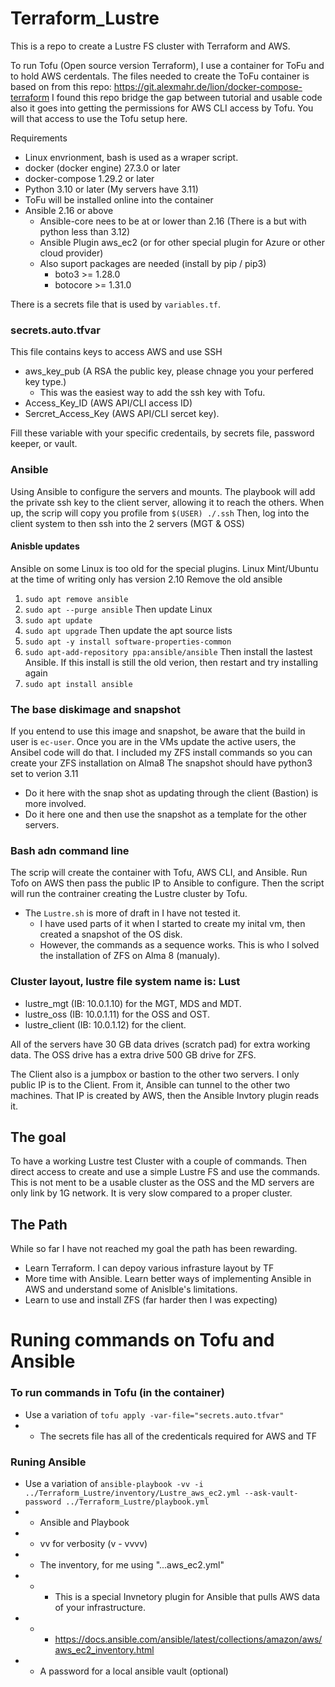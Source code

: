 # Terraform_Lustre
This is a repo to create a Lustre FS cluster with Terraform and AWS.

To run Tofu (Open source version Terraform), I use a container for ToFu and to hold AWS cerdentals.
The files needed to create the ToFu container is based on from this repo: https://git.alexmahr.de/lion/docker-compose-terraform
I found this repo bridge the gap between tutorial and usable code also it goes into getting the permissions for AWS CLI access by Tofu.
You will that access to use the Tofu setup here. 

Requirements 
* Linux envrionment, bash is used as a wraper script.
* docker (docker engine) 27.3.0 or later
* docker-compose 1.29.2 or later
* Python 3.10 or later  (My servers have 3.11)
* ToFu will be installed online into the container
* Ansible 2.16 or above
  * Ansible-core nees to be at or lower than 2.16 (There is a but with python less than 3.12)
  * Ansible Plugin aws_ec2 (or for other special plugin for Azure or other cloud provider)
  * Also suport packages are needed (install by pip / pip3)
    * boto3 >= 1.28.0
    * botocore >= 1.31.0

There is a secrets file that is used by `variables.tf`.
### secrets.auto.tfvar 
This file contains keys to access AWS and use SSH
* aws_key_pub (A RSA the public key, please chnage you your perfered key type.)
  * This was the easiest way to add the ssh key with Tofu.     
* Access_Key_ID (AWS API/CLI access ID)
* Sercret_Access_Key (AWS API/CLI sercet key).

Fill these variable with your specific credentails, by secrets file, password keeper, or vault.

### Ansible
Using Ansible to configure the servers and mounts.
The playbook will add the private ssh key to the client server, allowing it to reach the others.
When up, the scrip will copy you profile from `$(USER) ./.ssh` 
Then, log into the client system to then ssh into the 2 servers (MGT & OSS)

#### Anisble updates 
Ansible on some Linux is too old for the special plugins.
Linux Mint/Ubuntu at the time of writing only has version 2.10
Remove the old ansible
1. `sudo apt remove ansible`
2. `sudo apt --purge ansible`
Then update Linux
1. `sudo apt update`
2. `sudo apt upgrade`
Then update the apt source lists
1. `sudo apt -y install software-properties-common`
2. `sudo apt-add-repository ppa:ansible/ansible`
Then install the lastest Ansible. If this install is still the old verion, then restart and try installing again
1. `sudo apt install ansible`



### The base diskimage and snapshot
If you entend to use this image and snapshot, be aware that the build in user is `ec-user`.
Once you are in the VMs update the active users, the Ansibel code will do that.
I included my ZFS install commands so you can create your ZFS installation on Alma8 
The snapshot should have python3 set to verion 3.11 
*  Do it here with the snap shot as updating through the client (Bastion) is more involved.
*  Do it here one and then use the snapshot as a template for the other servers.


### Bash adn command line
The scrip will create the container with Tofu, AWS CLI, and Ansible.
Run Tofo on AWS then pass the public IP to Ansible to configure.
Then the script will run the contrainer creating the Lustre cluster by Tofu.
* The `Lustre.sh` is more of draft in I have not tested it.
  *  I have used parts of it when I started to create my inital vm, then created a snapshot of the OS disk.
  *  However, the commands as a sequence works.  This is who I solved the installation of ZFS on Alma 8 (manualy).    

### Cluster layout, lustre file system name is: Lust 
* lustre_mgt    (IB: 10.0.1.10) for the MGT, MDS and MDT.
* lustre_oss    (IB: 10.0.1.11) for the OSS and OST.
* lustre_client (IB: 10.0.1.12) for the client.

All of the servers have 30 GB data drives (scratch pad) for extra working data.
The OSS drive has a extra drive 500 GB drive for ZFS.

The Client also is a jumpbox or bastion to the other two servers.  I only public IP is to the Client.
From it, Ansible can tunnel to the other two machines.  That IP is created by AWS, then the Ansible Invtory plugin reads it.
 
## The goal
To have a working Lustre test Cluster with a couple of commands.
Then direct access to create and use a simple Lustre FS and use the commands. 
This is not ment to be a usable cluster as the OSS and the MD servers are only link by 1G network.  It is very slow compared to a proper cluster.

## The Path
While so far I have not reached my goal the path has been rewarding.
* Learn Terraform.  I can depoy various infrasture layout by TF
* More time with Ansible.  Learn better ways of implementing Ansible in AWS and understand some of Anislble's limitations.
* Learn to use and install ZFS (far harder then I was expecting)
  

# Runing commands on Tofu and Ansible
### To run commands in Tofu (in the container)
- Use a variation of `tofu apply -var-file="secrets.auto.tfvar"`
- - The secrets file has all of the credenticals required for AWS and TF
### Runing Ansible
- Use a variation of `ansible-playbook -vv -i ../Terraform_Lustre/inventory/Lustre_aws_ec2.yml --ask-vault-password ../Terraform_Lustre/playbook.yml`
- - Ansible and Playbook
- - vv for verbosity (v - vvvv)
- - The inventory, for me using "...aws_ec2.yml" 
- - - This is a special Invnetory plugin for Ansible that pulls AWS data of your infrastructure. 
- - - https://docs.ansible.com/ansible/latest/collections/amazon/aws/aws_ec2_inventory.html
- - A password for a local ansible vault (optional)
